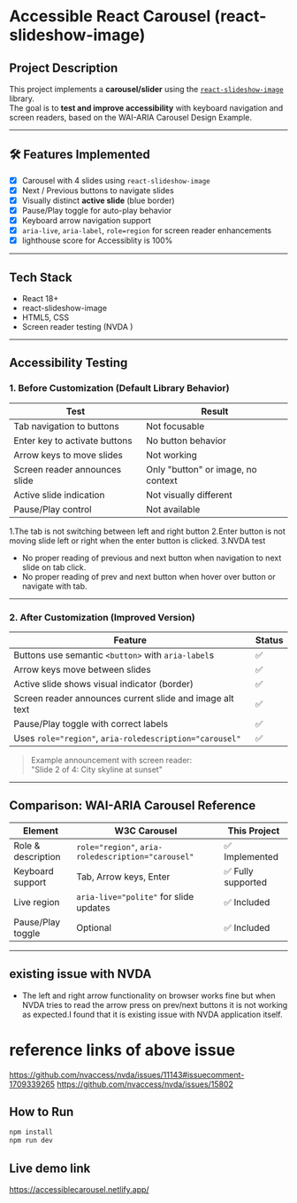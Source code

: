 # Accessible React Carousel (react-slideshow-image)

## Project Description

This project implements a **carousel/slider** using the [`react-slideshow-image`](https://www.npmjs.com/package/react-slideshow-image) library.  
The goal is to **test and improve accessibility** with keyboard navigation and screen readers, based on the WAI-ARIA Carousel Design Example.

---

## 🛠️ Features Implemented

- [x] Carousel with 4 slides using `react-slideshow-image`
- [x] Next / Previous buttons to navigate slides
- [x] Visually distinct **active slide** (blue border)
- [x] Pause/Play toggle for auto-play behavior
- [x] Keyboard arrow navigation support
- [x] `aria-live`, `aria-label`, `role=region` for screen reader enhancements
- [x] lighthouse score for Accessiblity is 100%

---

## Tech Stack

- React 18+
- react-slideshow-image
- HTML5, CSS
- Screen reader testing (NVDA )

---

## Accessibility Testing

### 1. Before Customization (Default Library Behavior)

| Test                          | Result                             |
| ----------------------------- | ---------------------------------- |
| Tab navigation to buttons     | Not focusable                      |
| Enter key to activate buttons | No button behavior                 |
| Arrow keys to move slides     | Not working                        |
| Screen reader announces slide | Only "button" or image, no context |
| Active slide indication       | Not visually different             |
| Pause/Play control            | Not available                      |

1.The tab is not switching between left and right button
2.Enter button is not moving slide left or right when the enter button is clicked.
3.NVDA test

- No proper reading of previous and next button when navigation to next slide on tab click.
- No proper reading of prev and next button when hover over button or navigate with tab.

---

### 2. After Customization (Improved Version)

| Feature                                                  | Status |
| -------------------------------------------------------- | ------ |
| Buttons use semantic `<button>` with `aria-label`s       | ✅     |
| Arrow keys move between slides                           | ✅     |
| Active slide shows visual indicator (border)             | ✅     |
| Screen reader announces current slide and image alt text | ✅     |
| Pause/Play toggle with correct labels                    | ✅     |
| Uses `role="region"`, `aria-roledescription="carousel"`  | ✅     |

> Example announcement with screen reader:  
> "Slide 2 of 4: City skyline at sunset"

---

## Comparison: WAI-ARIA Carousel Reference

| Element            | W3C Carousel                                       | This Project       |
| ------------------ | -------------------------------------------------- | ------------------ |
| Role & description | `role="region"`, `aria-roledescription="carousel"` | ✅ Implemented     |
| Keyboard support   | Tab, Arrow keys, Enter                             | ✅ Fully supported |
| Live region        | `aria-live="polite"` for slide updates             | ✅ Included        |
| Pause/Play toggle  | Optional                                           | ✅ Included        |

---

## existing issue with NVDA

- The left and right arrow functionality on browser works fine but when NVDA tries to read the arrow press on prev/next buttons it is not working as expected.I found that it is existing issue with NVDA application itself.

# reference links of above issue

https://github.com/nvaccess/nvda/issues/11143#issuecomment-1709339265
https://github.com/nvaccess/nvda/issues/15802

## How to Run

```bash
npm install
npm run dev
```

## Live demo link

https://accessiblecarousel.netlify.app/
